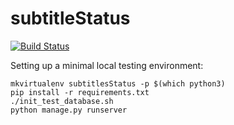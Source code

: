 subtitleStatus
==============

[![Build Status](https://travis-ci.org/mmarx/subtitleStatus.svg?branch=django-upgrade)](https://travis-ci.org/mmarx/subtitleStatus)

Setting up a minimal local testing environment:
```
mkvirtualenv subtitlesStatus -p $(which python3)
pip install -r requirements.txt
./init_test_database.sh
python manage.py runserver
```